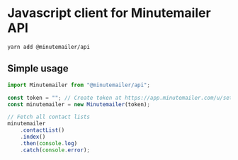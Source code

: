 # Javascript client for Minutemailer API

`yarn add @minutemailer/api`

## Simple usage

```js
import Minutemailer from "@minutemailer/api";

const token = ""; // Create token at https://app.minutemailer.com/u/settings/api then insert here
const minutemailer = new Minutemailer(token);

// Fetch all contact lists
minutemailer
    .contactList()
    .index()
    .then(console.log)
    .catch(console.error);
```
